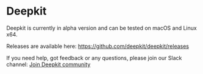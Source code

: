 # Deepkit

Deepkit is currently in alpha version and can be tested on macOS and Linux x64.

Releases are available here: https://github.com/deepkit/deepkit/releases

If you need help, got feedback or any questions, please join our Slack channel: [Join Deepkit community](https://join.slack.com/t/deepkitcommunity/shared_invite/enQtNzY1OTU1MzMyODY0LWQ3NDFiNWQxMmRmOWFlNzI0NTE0OTU1ZmJiMmYyNjM4YWRlZThmZTY4MTEyZjZiNjA3MDA1NTJmOTY0YmI1ZjU)

